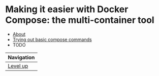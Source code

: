 # Making it easier with Docker Compose: the multi-container tool #

* [About](about/README.md)
* [Trying out basic compose commands](basic-commands/README.md)
* TODO

| Navigation               |
| ------------------------ |
| [Level up](../README.md) |
